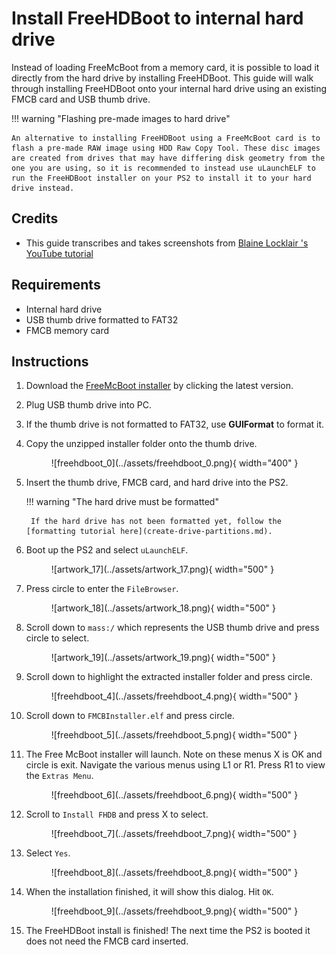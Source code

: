 # Install FreeHDBoot to internal hard drive

Instead of loading FreeMcBoot from a memory card, it is possible to load it directly from the hard drive by installing FreeHDBoot. This guide will walk through installing FreeHDBoot onto your internal hard drive using an existing FMCB card and USB thumb drive.

!!! warning "Flashing pre-made images to hard drive"

    An alternative to installing FreeHDBoot using a FreeMcBoot card is to flash a pre-made RAW image using HDD Raw Copy Tool. These disc images are created from drives that may have differing disk geometry from the one you are using, so it is recommended to instead use uLaunchELF to run the FreeHDBoot installer on your PS2 to install it to your hard drive instead.

## Credits

- This guide transcribes and takes screenshots from [
Blaine Locklair
's YouTube tutorial](https://www.youtube.com/watch?v=C02j3wTuJag)

## Requirements

* Internal hard drive
* USB thumb drive formatted to FAT32
* FMCB memory card

## Instructions

1. Download the [FreeMcBoot installer](https://israpps.github.io/FreeMcBoot-Installer/test/8_Downloads.html) by clicking the latest version.
1. Plug USB thumb drive into PC.
1. If the thumb drive is not formatted to FAT32, use **GUIFormat** to format it.
1. Copy the unzipped installer folder onto the thumb drive.

    <figure markdown="span">
      ![freehdboot_0](../assets/freehdboot_0.png){ width="400" }
    </figure>

1. Insert the thumb drive, FMCB card, and hard drive into the PS2.

    !!! warning "The hard drive must be formatted"

        If the hard drive has not been formatted yet, follow the [formatting tutorial here](create-drive-partitions.md).

2. Boot up the PS2 and select `uLaunchELF`.

    <figure markdown="span">
      ![artwork_17](../assets/artwork_17.png){ width="500" }
    </figure>

1. Press circle to enter the `FileBrowser`.

    <figure markdown="span">
      ![artwork_18](../assets/artwork_18.png){ width="500" }
    </figure>

1. Scroll down to `mass:/` which represents the USB thumb drive and press circle to select.

    <figure markdown="span">
      ![artwork_19](../assets/artwork_19.png){ width="500" }
    </figure>

1. Scroll down to highlight the extracted installer folder and press circle.

    <figure markdown="span">
      ![freehdboot_4](../assets/freehdboot_4.png){ width="500" }
    </figure>

1. Scroll down to `FMCBInstaller.elf` and press circle.

    <figure markdown="span">
      ![freehdboot_5](../assets/freehdboot_5.png){ width="500" }
    </figure>

1. The Free McBoot installer will launch. Note on these menus X is OK and circle is exit. Navigate the various menus using L1 or R1. Press R1 to view the `Extras Menu`.

    <figure markdown="span">
      ![freehdboot_6](../assets/freehdboot_6.png){ width="500" }
    </figure>

1. Scroll to `Install FHDB` and press X to select.

    <figure markdown="span">
      ![freehdboot_7](../assets/freehdboot_7.png){ width="500" }
    </figure>

1. Select `Yes`.

    <figure markdown="span">
      ![freehdboot_8](../assets/freehdboot_8.png){ width="500" }
    </figure>

1. When the installation finished, it will show this dialog. Hit `OK`.

    <figure markdown="span">
      ![freehdboot_9](../assets/freehdboot_9.png){ width="500" }
    </figure>

1. The FreeHDBoot install is finished! The next time the PS2 is booted it does not need the FMCB card inserted.
